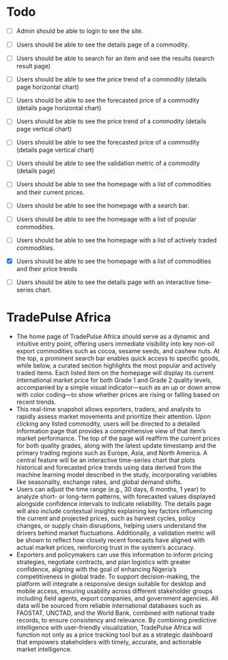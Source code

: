 # Todo
- [ ] Admin should be able to login to see the site.
- [ ] Users should be able to see the details page of a commodity.
- [ ] Users should be able to search for an item and see the results (search result page)
- [ ] Users should be able to see the price trend of a commodity (details page horizontal chart)
- [ ] Users should be able to see the forecasted price of a commodity (details page horizontal chart)
- [ ] Users should be able to see the price trend of a commodity (details page vertical chart)
- [ ] Users should be able to see the forecasted price of a commodity (details page vertical chart)
- [ ] Users should be able to see the validation metric of a commodity (details page)
- [ ] Users should be able to see the homepage with a list of commodities and their current prices.
- [ ] Users should be able to see the homepage with a search bar.
- [ ] Users should be able to see the homepage with a list of popular commodities.
- [ ] Users should be able to see the homepage with a list of actively traded commodities.
- [x] Users should be able to see the homepage with a list of commodities and their price trends
- [ ] Users should be able to see the details page with an interactive time-series chart.




# TradePulse Africa
- The home page of TradePulse Africa should serve as a dynamic and intuitive entry point, offering users immediate visibility into key non-oil export commodities such as cocoa, sesame seeds, and cashew nuts. At the top, a prominent search bar enables quick access to specific goods, while below, a curated section highlights the most popular and actively traded items. Each listed item on the homepage will display its current international market price for both Grade 1 and Grade 2 quality levels, accompanied by a simple visual indicator—such as an up or down arrow with color coding—to show whether prices are rising or falling based on recent trends.
- This real-time snapshot allows exporters, traders, and analysts to rapidly assess market movements and prioritize their attention. 
Upon clicking any listed commodity, users will be directed to a detailed information page that provides a comprehensive view of that item’s market performance. The top of the page will reaffirm the current prices for both quality grades, along with the latest update timestamp and the primary trading regions such as Europe, Asia, and North America. A central feature will be an interactive time-series chart that plots historical and forecasted price trends using data derived from the machine learning model described in the study, incorporating variables like seasonality, exchange rates, and global demand shifts. 
- Users can adjust the time range (e.g., 30 days, 6 months, 1 year) to analyze short- or long-term patterns, with forecasted values displayed alongside confidence intervals to indicate reliability. 
The details page will also include contextual insights explaining key factors influencing the current and projected prices, such as harvest cycles, policy changes, or supply chain disruptions, helping users understand the drivers behind market fluctuations. Additionally, a validation metric will be shown to reflect how closely recent forecasts have aligned with actual market prices, reinforcing trust in the system’s accuracy. 
- Exporters and policymakers can use this information to inform pricing strategies, negotiate contracts, and plan logistics with greater confidence, aligning with the goal of enhancing Nigeria’s competitiveness in global trade. 
To support decision-making, the platform will integrate a responsive design suitable for desktop and mobile access, ensuring usability across different stakeholder groups including field agents, export companies, and government agencies. All data will be sourced from reliable international databases such as FAOSTAT, UNCTAD, and the World Bank, combined with national trade records, to ensure consistency and relevance. By combining predictive intelligence with user-friendly visualization, TradePulse Africa will function not only as a price tracking tool but as a strategic dashboard that empowers stakeholders with timely, accurate, and actionable market intelligence.
